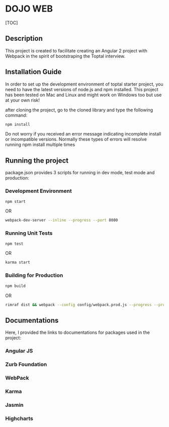 DOJO WEB
=========

[TOC]

## Description

This project is created to facilitate creating an Angular 2 project with Webpack in the spirit of bootstraping the Toptal interview.

## Installation Guide

In order to set up the development environment of toptal starter project, you need to have the latest versions of node.js and npm installed. This project has been tested on Mac and Linux and might work on Windows too but use at your own risk!

after cloning the project, go to the cloned library and type the following command:

```bash
npm install
```
Do not worry if you received an error message indicating incomplete install or incompatible versions. Normally these types of errors will resolve running npm install multiple times


## Running the project

package.json provides 3 scripts for running in dev mode, test mode and production:

### Development Environment

```bash
npm start
```
OR

```bash
webpack-dev-server --inline --progress --port 8080
```

### Running Unit Tests

```bash
npm test
```
OR

```bash
karma start
```

### Building for Production

```bash
npm build
```
OR

```bash
rimraf dist && webpack --config config/webpack.prod.js --progress --profile --bail
```

## Documentations

Here, I provided the links to documentations for packages used in the project:

### Angular JS

### Zurb Foundation

### WebPack

### Karma

### Jasmin

### Highcharts

###